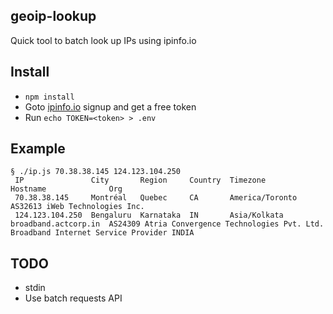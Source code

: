 ## geoip-lookup

Quick tool to batch look up IPs using ipinfo.io

## Install

* `npm install`
* Goto [ipinfo.io](https://ipinfo.io/) signup and get a free token
* Run `echo TOKEN=<token> > .env`

## Example

```
§ ./ip.js 70.38.38.145 124.123.104.250
 IP               City       Region     Country  Timezone         Hostname              Org
 70.38.38.145     Montréal   Quebec     CA       America/Toronto                        AS32613 iWeb Technologies Inc.
 124.123.104.250  Bengaluru  Karnataka  IN       Asia/Kolkata     broadband.actcorp.in  AS24309 Atria Convergence Technologies Pvt. Ltd. Broadband Internet Service Provider INDIA
```

## TODO

* stdin
* Use batch requests API